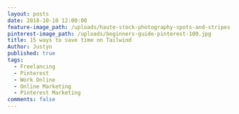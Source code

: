 ```yaml
---
layout: posts
date: 2018-10-10 12:00:00
feature-image_path: /uploads/haute-stock-photography-spots-and-stripes-final-13.jpg
pinterest-image_path: /uploads/beginners-guide-pinterest-100.jpg
title: 15 ways to save time on Tailwind
Author: Justyn
published: true
tags:
  - Freelancing
  - Pinterest
  - Work Online
  - Online Marketing
  - Pinterest Marketing
comments: false
---
```


